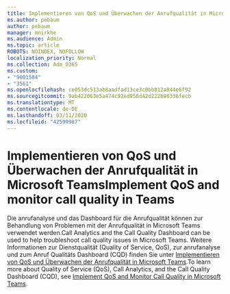 ```yaml
---
title: Implementieren von QoS und Überwachen der Anrufqualität in Microsoft Teams
ms.author: pebaum
author: pebaum
manager: mnirkhe
ms.audience: Admin
ms.topic: article
ROBOTS: NOINDEX, NOFOLLOW
localization_priority: Normal
ms.collection: Adm_O365
ms.custom:
- "9001504"
- "3561"
ms.openlocfilehash: ce053dc513ab8aadfad13ce3c0bb812a844e6f92
ms.sourcegitcommit: 9ab422063e5a474c92ed956d42d222b90336fecb
ms.translationtype: MT
ms.contentlocale: de-DE
ms.lasthandoff: 03/11/2020
ms.locfileid: "42599987"
---
```

# <a name="implement-qos-and-monitor-call-quality-in-teams"></a><span data-ttu-id="8740f-102">Implementieren von QoS und Überwachen der Anrufqualität in Microsoft Teams</span><span class="sxs-lookup"><span data-stu-id="8740f-102">Implement QoS and monitor call quality in Teams</span></span>

<span data-ttu-id="8740f-103">Die anrufanalyse und das Dashboard für die Anrufqualität können zur Behandlung von Problemen mit der Anrufqualität in Microsoft Teams verwendet werden.</span><span class="sxs-lookup"><span data-stu-id="8740f-103">Call Analytics and the Call Quality Dashboard can be used to help troubleshoot call quality issues in Microsoft Teams.</span></span> <span data-ttu-id="8740f-104">Weitere Informationen zur Dienstqualität (Quality of Service, QoS), zur anrufanalyse und zum Anruf Qualitäts Dashboard (CQD) finden Sie unter [Implementieren von QoS und Überwachen der Anrufqualität in Microsoft Teams](https://docs.microsoft.com/microsoftteams/monitor-call-quality-qos).</span><span class="sxs-lookup"><span data-stu-id="8740f-104">To learn more about Quality of Service (QoS), Call Analytics, and the Call Quality Dashboard (CQD), see [Implement QoS and Monitor Call Quality in Microsoft Teams](https://docs.microsoft.com/microsoftteams/monitor-call-quality-qos).</span></span> 
